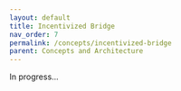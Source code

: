 ```yaml
---
layout: default
title: Incentivized Bridge
nav_order: 7
permalink: /concepts/incentivized-bridge
parent: Concepts and Architecture
---
```

In progress...
